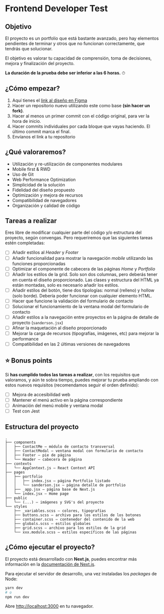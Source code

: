 # Frontend Developer Test

## Objetivo

El proyecto es un portfolio que está bastante avanzado, pero hay elementos pendientes de terminar y otros que no funcionan correctamente, que tendrás que solucionar.

El objetivo es valorar tu capacidad de comprensión, toma de decisiones, mejora y finalización del proyecto.

**La duración de la prueba debe ser inferior a las 6 horas.** ⏱

## ¿Cómo empezar?

1. Aquí tienes el [link al diseño en Figma](https://www.figma.com/file/bZ5WjEAxAZnCOmNXMnKbXJ/Frontend-Developer-Test)
2. Hacer un repositorio nuevo utilizando este como base **(sin hacer un fork)**.
3. Hacer al menos un primer commit con el código original, para ver la hora de inicio.
4. Hacer commits individuales por cada bloque que vayas haciendo. El último commit marca el final.
5. Envíanos el link a tu repositorio

## ¿Qué valoraremos?

* Utilización y re-utilización de componentes modulares
* Mobile first & RWD
* Uso de Git
* Web Performance Optimization
* Simplicidad de la solución
* Fidelidad del diseño propuesto
* Optimización y mejora de recursos
* Compatibilidad de navegadores
* Organización y calidad de código

## Tareas a realizar

Eres libre de modificar cualquier parte del código y/o estructura del proyecto, según convengas. Pero requeriremos que las siguientes tareas estén completadas:

- [ ] Añadir estilos al _Header_ y _Footer_
- [ ] Añadir funcionalidad para mostrar la navegación _mobile_ utilizando las funciones proporcionadas
- [ ] Optimizar el componente de cabecera de las páginas _Home_ y _Portfolio_
- [ ] Añadir los estilos de la grid. Solo son dos columnas, pero deberás tener en cuenta el diseño proporcionado. Las clases y estructura del HTML ya están montadas, solo es necesario añadir los estilos.
- [ ] Añadir estilos del botón, tiene dos tipologías: normal (relleno) y hollow (solo borde). Debería poder funcionar con cualquier elemento HTML.
- [ ] Hacer que funcione la validación del formulario de contacto
- [ ] Solucionar el funcionamiento de la ventana modal del formulario de contacto
- [ ] Añadir estilos a la navegación entre proyectos en la página de detalle de proyecto (`sanderson.jsx`)
- [ ] Afinar la maquetación al diseño proporcionado
- [ ] Mejorar la carga de recursos (tipografías, imágenes, etc) para mejorar la performance
- [ ] Compatibilidad en las 2 últimas versiones de navegadores

## ⭐️ Bonus points

Si **has cumplido todos las tareas a realizar**, con los requisitos que valoramos, y aún te sobra tiempo, puedes mejorar tu prueba
ampliando con estos nuevos requisitos (recomendamos seguir el orden definido):

- [ ] Mejora de accesibilidad web
- [ ] Mantener el menú activo en la página correspondiente
- [ ] Animación del menú mobile y ventana modal
- [ ] Test con Jest

## Estructura del proyecto

```
.
├── components
│   ├── ContactMe — módulo de contacto transversal
│   ├── ContactModal — ventana modal con formulario de contacto
│   ├── Footer — pie de página
│   └── Header — cabecera de página
├── contexts
│   └── AppContext.js — React Context API
├── pages
│   ├── portfolio
│   │   ├── index.jsx — página Portfolio listado
│   │   └── sanderson.jsx — página detalle de portfolio
│   ├── _app.jsx — página base de Next.js
│   └── index.jsx — Home page
├── public
│   └── (...) — imágenes y SVG's del proyecto
└── styles
    ├── _variables.scss — colores, tipografías
    ├── buttons.scss — archivo para los estilos de los botones
    ├── container.scss — contenedor del contenido de la web
    ├── globals.scss — estilos globales
    ├── grid.scss — archivo para los estilos de la grid
    └── xxx.module.scss — estilos específicos de las páginas
```

## ¿Cómo ejecutar el proyecto?

El proyecto está desarrollado con **Next.js**, puedes encontrar más información en la [documentación de Next.js](https://nextjs.org/docs).

Para ejecutar el servidor de desarrollo, una vez instaladas los _packages_ de Node:

```bash
yarn dev
# o
npm run dev
```

Abre [http://localhost:3000](http://localhost:3000) en tu navegador.
